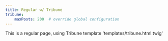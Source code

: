 ```yaml
---
title: Regular w/ Tribune
tribune:
    maxPosts: 200  # override global configuration
---
```

This is a regular page, using Tribune template 'templates/tribune.html.twig'
